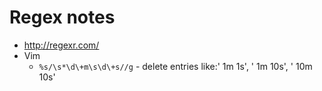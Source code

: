 # Regex notes
* http://regexr.com/
* Vim
  * `%s/\s*\d\+m\s\d\+s//g` - delete entries like:' 1m 1s', ' 1m 10s', ' 10m 10s'
